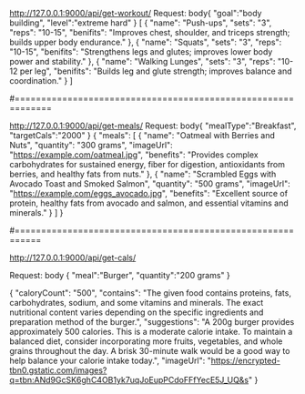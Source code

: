 http://127.0.0.1:9000/api/get-workout/
Request: body{
  "goal":"body building",
  "level":"extreme hard"
}
[
  {
    "name": "Push-ups",
    "sets": "3",
    "reps": "10-15",
    "benifits": "Improves chest, shoulder, and triceps strength; builds upper body endurance."
  },
  {
    "name": "Squats",
    "sets": "3",
    "reps": "10-15",
    "benifits": "Strengthens legs and glutes; improves lower body power and stability."
  },
  {
    "name": "Walking Lunges",
    "sets": "3",
    "reps": "10-12 per leg",
    "benifits": "Builds leg and glute strength; improves balance and coordination."
  }
]

#=============================================================

http://127.0.0.1:9000/api/get-meals/
Request: body{
  "mealType":"Breakfast",
  "targetCals":"2000"
}
{
  "meals": [
    {
      "name": "Oatmeal with Berries and Nuts",
      "quantity": "300 grams",
      "imageUrl": "https://example.com/oatmeal.jpg",
      "benefits": "Provides complex carbohydrates for sustained energy, fiber for digestion, antioxidants from berries, and healthy fats from nuts."
    },
    {
      "name": "Scrambled Eggs with Avocado Toast and Smoked Salmon",
      "quantity": "500 grams",
      "imageUrl": "https://example.com/eggs_avocado.jpg",
      "benefits": "Excellent source of protein, healthy fats from avocado and salmon, and essential vitamins and minerals."
    }
  ]
}

#===========================================================

http://127.0.0.1:9000/api/get-cals/

Request: body {
  "meal":"Burger",
  "quantity":"200 grams"
}

{
  "caloryCount": "500",
  "contains": "The given food contains proteins, fats, carbohydrates, sodium, and some vitamins and minerals. The exact nutritional content varies depending on the specific ingredients and preparation method of the burger.",
  "suggestions": "A 200g burger provides approximately 500 calories.  This is a moderate calorie intake. To maintain a balanced diet, consider incorporating more fruits, vegetables, and whole grains throughout the day.  A brisk 30-minute walk would be a good way to help balance your calorie intake today.",
  "imageUrl": "https://encrypted-tbn0.gstatic.com/images?q=tbn:ANd9GcSK6ghC4OB1yk7uqJoEupPCdoFFfYecE5J_UQ&s"
}